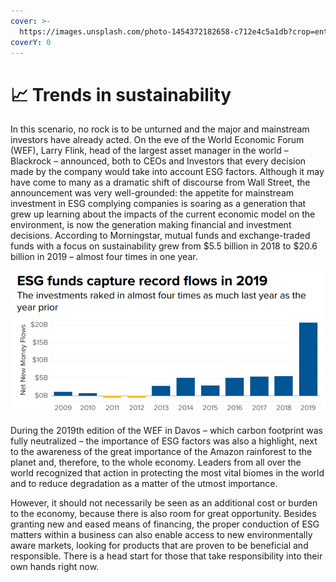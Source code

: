 ```yaml
---
cover: >-
  https://images.unsplash.com/photo-1454372182658-c712e4c5a1db?crop=entropy&cs=tinysrgb&fm=jpg&ixid=MnwxOTcwMjR8MHwxfHNlYXJjaHw5fHx0cmVlc3xlbnwwfHx8fDE2NjM3MDA0MzE&ixlib=rb-1.2.1&q=80
coverY: 0
---
```


# 📈 Trends in sustainability

In this scenario, no rock is to be unturned and the major and mainstream investors have already acted. On the eve of the World Economic Forum (WEF), Larry Flink, head of the largest asset manager in the world – Blackrock – announced, both to CEOs and Investors that every decision made by the company would take into account ESG factors. Although it may have come to many as a dramatic shift of discourse from Wall Street, the announcement was very well-grounded: the appetite for mainstream investment in ESG complying companies is soaring as a generation that grew up learning about the impacts of the current economic model on the environment, is now the generation making financial and investment decisions. According to Morningstar, mutual funds and exchange-traded funds with a focus on sustainability grew from $5.5 billion in 2018 to $20.6 billion in 2019 – almost four times in one year.

![](<../.gitbook/assets/image (7).png>)

During the 2019th edition of the WEF in Davos – which carbon footprint was fully neutralized – the importance of ESG factors was also a highlight, next to the awareness of the great importance of the Amazon rainforest to the planet and, therefore, to the whole economy. Leaders from all over the world recognized that action in protecting the most vital biomes in the world and to reduce degradation as a matter of the utmost importance.

However, it should not necessarily be seen as an additional cost or burden to the economy, because there is also room for great opportunity. Besides granting new and eased means of financing, the proper conduction of ESG matters within a business can also enable access to new environmentally aware markets, looking for products that are proven to be beneficial and responsible. There is a head start for those that take responsibility into their own hands right now.
